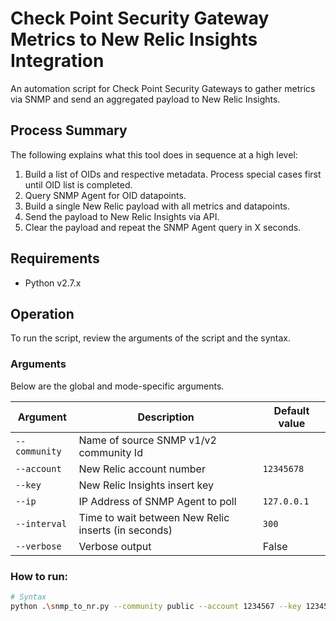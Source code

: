 # Check Point Security Gateway Metrics to New Relic Insights Integration
An automation script for Check Point Security Gateways to gather metrics via SNMP and send an aggregated payload to New Relic Insights.

## **Process Summary** 
The following explains what this tool does in sequence at a high level:
1. Build a list of OIDs and respective metadata. Process special cases first until OID list is completed.
2. Query SNMP Agent for OID datapoints.
3. Build a single New Relic payload with all metrics and datapoints.
4. Send the payload to New Relic Insights via API.
5. Clear the payload and repeat the SNMP Agent query in X seconds.

## Requirements
* Python v2.7.x 

## Operation
To run the script, review the arguments of the script and the syntax.

### Arguments 
Below are the global and mode-specific arguments.

| Argument       | Description                                               | Default value |
|----------------|-----------------------------------------------------------|---------------|
| `--community`  | Name of source SNMP v1/v2 community Id                    | |
| `--account`    | New Relic account number                                  | `12345678`    |
| `--key`        | New Relic Insights insert key                             | |
| `--ip`         | IP Address of SNMP Agent to poll                          | `127.0.0.1`   |	
| `--interval`   | Time to wait between New Relic inserts (in seconds)       | `300`         |	
| `--verbose`    | Verbose output                                            | False         |	

### How to run:
```bash
# Syntax
python .\snmp_to_nr.py --community public --account 1234567 --key 12345678Z-2jAnRQlUHgjjKE12345678 --ip 127.0.0.1 --interval 300 --verbose
```